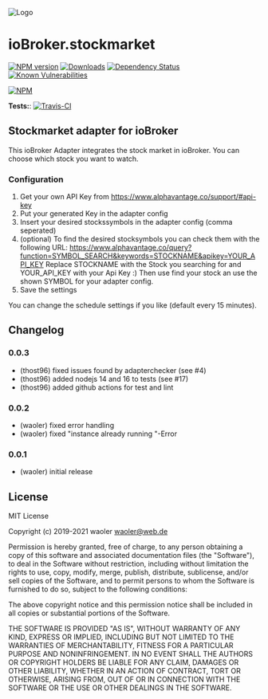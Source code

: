 ![Logo](admin/stockmarket.png)
# ioBroker.stockmarket

[![NPM version](http://img.shields.io/npm/v/iobroker.stockmarket.svg)](https://www.npmjs.com/package/iobroker.stockmarket)
[![Downloads](https://img.shields.io/npm/dm/iobroker.stockmarket.svg)](https://www.npmjs.com/package/iobroker.stockmarket)
[![Dependency Status](https://img.shields.io/david/waoler/iobroker.stockmarket.svg)](https://david-dm.org/waoler/iobroker.stockmarket)
[![Known Vulnerabilities](https://snyk.io/test/github/waoler/ioBroker.stockmarket/badge.svg)](https://snyk.io/test/github/waoler/ioBroker.stockmarket)

[![NPM](https://nodei.co/npm/iobroker.stockmarket.png?downloads=true)](https://nodei.co/npm/iobroker.stockmarket/)

**Tests:**: [![Travis-CI](http://img.shields.io/travis/waoler/ioBroker.stockmarket/master.svg)](https://travis-ci.org/waoler/ioBroker.stockmarket)

## Stockmarket adapter for ioBroker

This ioBroker Adapter integrates the stock market in ioBroker. You can choose which stock you want to watch.

### Configuration
1. Get your own API Key from https://www.alphavantage.co/support/#api-key
2. Put your generated Key in the adapter config 
3. Insert your desired stockssymbols in the adapter config (comma seperated)
4. (optional) To find the desired stocksymbols you can check them with the following URL: https://www.alphavantage.co/query?function=SYMBOL_SEARCH&keywords=STOCKNAME&apikey=YOUR_API_KEY
Replace STOCKNAME with the Stock you searching for and YOUR_API_KEY with your Api Key :)
Then use find your stock an use the shown SYMBOL for your adapter config.
5. Save the settings

You can change the schedule settings if you like (default every 15 minutes).

## Changelog

### 0.0.3
* (thost96) fixed issues found by adapterchecker (see #4)
* (thost96) added nodejs 14 and 16 to tests (see #17)
* (thost96) added github actions for test and lint

### 0.0.2
* (waoler) fixed error handling
* (waoler) fixed "instance already running "-Error

### 0.0.1
* (waoler) initial release

## License
MIT License

Copyright (c) 2019-2021 waoler <waoler@web.de>

Permission is hereby granted, free of charge, to any person obtaining a copy
of this software and associated documentation files (the "Software"), to deal
in the Software without restriction, including without limitation the rights
to use, copy, modify, merge, publish, distribute, sublicense, and/or sell
copies of the Software, and to permit persons to whom the Software is
furnished to do so, subject to the following conditions:

The above copyright notice and this permission notice shall be included in all
copies or substantial portions of the Software.

THE SOFTWARE IS PROVIDED "AS IS", WITHOUT WARRANTY OF ANY KIND, EXPRESS OR
IMPLIED, INCLUDING BUT NOT LIMITED TO THE WARRANTIES OF MERCHANTABILITY,
FITNESS FOR A PARTICULAR PURPOSE AND NONINFRINGEMENT. IN NO EVENT SHALL THE
AUTHORS OR COPYRIGHT HOLDERS BE LIABLE FOR ANY CLAIM, DAMAGES OR OTHER
LIABILITY, WHETHER IN AN ACTION OF CONTRACT, TORT OR OTHERWISE, ARISING FROM,
OUT OF OR IN CONNECTION WITH THE SOFTWARE OR THE USE OR OTHER DEALINGS IN THE
SOFTWARE.
